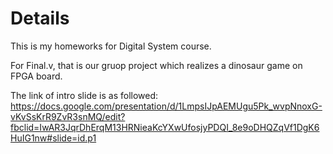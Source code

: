 ## 
# Details

This is my homeworks for Digital System course.

For Final.v, that is our gruop project which realizes a dinosaur game on FPGA board.

The link of intro slide is as followed:
https://docs.google.com/presentation/d/1LmpsIJpAEMUgu5Pk_wvpNnoxG-vKvSsKrR9ZvR3snMQ/edit?fbclid=IwAR3JqrDhErqM13HRNieaKcYXwUfosjyPDQI_8e9oDHQZqVf1DgK6HuIG1nw#slide=id.p1
